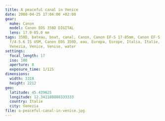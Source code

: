 ```yaml
---
title: A peaceful canal in Venice
date: 2008-04-25 17:04:00 +02:00
gear:
  make: Canon
  model: Canon EOS 350D DIGITAL
  lens: 17.0-85.0 mm
tags: 350D, bateau, boat, canal, Canon, Canon EF-S 17-85mm, Canon EF-S 17-85mm
  f/4-5.6 IS USM, Canon EOS 350D, eau, Europa, Europe, Italia, Italie, Italy,
  Venezia, Venice, Venise, water
settings:
  focal_length: 17
  iso: 100
  aperture: 8
  exposure_time: 1/125
dimensions:
  width: 3318
  height: 2212
geo:
  latitude: 45.439625
  longitude: 12.341188888333333
  country: Italie
  city: Venezia
file: a-peaceful-canal-in-venice.jpg
---
```



